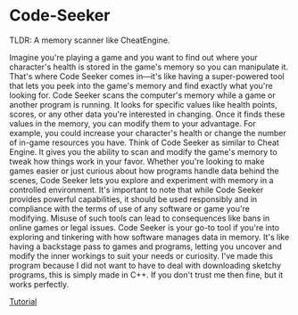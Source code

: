 # Code-Seeker

TLDR: A memory scanner like CheatEngine.

Imagine you're playing a game and you want to find out where your character's health is stored in the game's memory so you can manipulate it. That's where Code Seeker comes in—it's like having a super-powered tool that lets you peek into the game's memory and find exactly what you're looking for. Code Seeker scans the computer's memory while a game or another program is running. It looks for specific values like health points, scores, or any other data you're interested in changing. Once it finds these values in the memory, you can modify them to your advantage. For example, you could increase your character's health or change the number of in-game resources you have. Think of Code Seeker as similar to Cheat Engine. It gives you the ability to scan and modify the game's memory to tweak how things work in your favor. Whether you're looking to make games easier or just curious about how programs handle data behind the scenes, Code Seeker lets you explore and experiment with memory in a controlled environment. It's important to note that while Code Seeker provides powerful capabilities, it should be used responsibly and in compliance with the terms of use of any software or game you're modifying. Misuse of such tools can lead to consequences like bans in online games or legal issues. Code Seeker is your go-to tool if you're into exploring and tinkering with how software manages data in memory. It's like having a backstage pass to games and programs, letting you uncover and modify the inner workings to suit your needs or curiosity. I've made this program because I did not want to have to deal with downloading sketchy programs, this is simply made in C++. If you don't trust me then fine, but it works perfectly.

[Tutorial](https://www.youtube.com/watch?v=BzPz6a2VbH8&ab_channel=LuckyDev)
